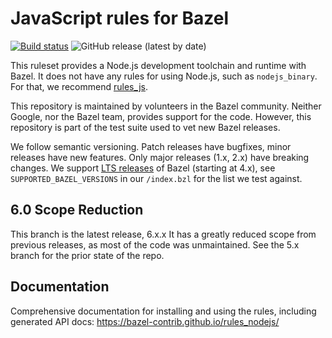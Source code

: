 # JavaScript rules for Bazel

[![Build status](https://badge.buildkite.com/af1a592b39b11923ef0f523cbb223dd3dbd61629f8bc813c07.svg?branch=stable)](https://buildkite.com/bazel/nodejs-rules-nodejs-postsubmit)
![GitHub release (latest by date)](https://img.shields.io/github/downloads/bazelbuild/rules_nodejs/latest/total)

This ruleset provides a Node.js development toolchain and runtime with Bazel.
It does not have any rules for using Node.js, such as `nodejs_binary`.
For that, we recommend [rules_js](https://github.com/aspect-build/rules_js).

This repository is maintained by volunteers in the Bazel community. Neither Google, nor the Bazel team, provides support for the code. However, this repository is part of the test suite used to vet new Bazel releases.

We follow semantic versioning. Patch releases have bugfixes, minor releases have new features. Only major releases (1.x, 2.x) have breaking changes. We support [LTS releases](https://blog.bazel.build/2020/11/10/long-term-support-release.html) of Bazel (starting at 4.x), see `SUPPORTED_BAZEL_VERSIONS` in our `/index.bzl` for the list we test against.

## 6.0 Scope Reduction

This branch is the latest release, 6.x.x
It has a greatly reduced scope from previous releases, as most of the code was unmaintained.
See the 5.x branch for the prior state of the repo.

## Documentation

Comprehensive documentation for installing and using the rules, including generated API docs:
https://bazel-contrib.github.io/rules_nodejs/
